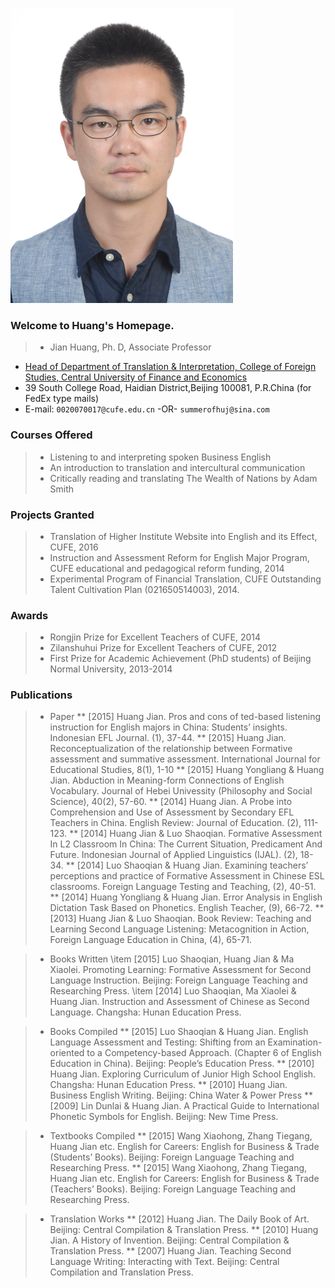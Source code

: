 ![Jian Huang](https://github.com/fromhuangj/homepage/raw/master/hj.png)

### Welcome to Huang's Homepage.
> * Jian Huang, Ph. D, Associate Professor 
* [Head of Department of Translation \& Interpretation, College of Foreign Studies, Central University of Finance and Economics](http://sfs.cufe.edu.cn/xygk/jgsz/jxjg/74970.htm) 
* 39 South College Road, Haidian District,Beijing 100081, P.R.China (for FedEx type mails)
* E-mail: `0020070017@cufe.edu.cn`   -OR-   `summerofhuj@sina.com`

### Courses Offered
> * Listening to and interpreting spoken Business English 
> * An introduction to translation and intercultural communication
> * Critically reading and translating The Wealth of Nations by Adam Smith 

### Projects Granted
> * Translation of Higher Institute Website into English and its Effect, CUFE, 2016
> * Instruction and Assessment Reform for English Major Program, CUFE educational and pedagogical reform funding, 2014 
> * Experimental Program of Financial Translation, CUFE Outstanding Talent Cultivation Plan (021650514003), 2014.

### Awards
> * Rongjin Prize for Excellent Teachers of CUFE, 2014
> * Zilanshuhui Prize for Excellent Teachers of CUFE, 2012
> * First Prize for Academic Achievement (PhD students) of Beijing Normal University, 2013-2014

### Publications
> * Paper
> ** [2015] Huang Jian. Pros and cons of ted-based listening instruction for English majors in China: Students’ insights. Indonesian EFL Journal. (1), 37-44.
> ** [2015] Huang Jian. Reconceptualization of the relationship between Formative assessment and summative assessment. 
International Journal for Educational Studies, 8(1), 1-10 
> ** [2015] Huang Yongliang \& Huang Jian. Abduction in Meaning-form Connections of English Vocabulary. Journal of Hebei Univessity (Philosophy and Social Science), 40(2), 57-60.
> ** [2014] Huang Jian. A Probe into Comprehension and Use of Assessment by Secondary EFL Teachers in China. English Review: Journal of Education. (2), 111-123.
> ** [2014] Huang Jian \& Luo Shaoqian. Formative Assessment In L2 Classroom In China: The Current Situation, Predicament And Future. Indonesian Journal of Applied Linguistics (IJAL). (2), 18-34.
> ** [2014] Luo Shaoqian \& Huang Jian. Examining teachers’ perceptions and practice of Formative Assessment in Chinese ESL classrooms. Foreign Language Testing and Teaching, (2), 40-51.
> **  [2014] Huang Yongliang \& Huang Jian. Error Analysis in English Dictation Task Based on Phonetics. English Teacher, (9), 66-72.
> ** [2013] Huang Jian \& Luo Shaoqian. Book Review: Teaching and Learning Second Language Listening: Metacognition in Action, Foreign Language Education in China, (4), 65-71.

> * Books Written
\item [2015] Luo Shaoqian, Huang Jian \& Ma Xiaolei. Promoting Learning: Formative Assessment for Second Language Instruction. Beijing: Foreign Language Teaching and Researching Press.
\item [2014] Luo Shaoqian, Ma Xiaolei \& Huang Jian. Instruction and Assessment of Chinese as Second Language. Changsha: Hunan Education Press.

> * Books Compiled
> ** [2015] Luo Shaoqian \& Huang Jian. English Language Assessment and Testing: Shifting from an Examination-oriented to a Competency-based Approach. (Chapter 6 of English Education in China). Beijing: People’s Education Press.
> ** [2010] Huang Jian. Exploring Curriculum of Junior High School English. Changsha: Hunan Education Press.
> ** [2010] Huang Jian. Business English Writing. Beijing: China Water \& Power Press
> ** [2009] Lin Dunlai \& Huang Jian. A Practical Guide to International Phonetic Symbols for English. Beijing: New Time Press.

> * Textbooks Compiled
> ** [2015] Wang Xiaohong, Zhang Tiegang, Huang Jian etc. English for Careers: English for Business \& Trade (Students’ Books). Beijing: Foreign Language Teaching and Researching Press.
> ** [2015] Wang Xiaohong, Zhang Tiegang, Huang Jian etc. English for Careers: English for Business \& Trade (Teachers’ Books). Beijing: Foreign Language Teaching and Researching Press.

> * Translation Works 
> ** [2012] Huang Jian. The Daily Book of Art. Beijing: Central Compilation \& Translation Press.
> ** [2010] Huang Jian. A History of Invention. Beijing: Central Compilation \& Translation Press.
> ** [2007] Huang Jian. Teaching Second Language Writing: Interacting with Text. Beijing: Central Compilation and Translation Press. 

